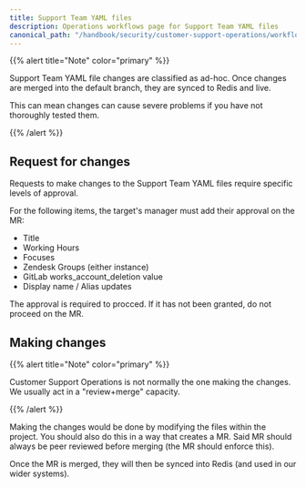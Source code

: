 ```yaml
---
title: Support Team YAML files
description: Operations workflows page for Support Team YAML files
canonical_path: "/handbook/security/customer-support-operations/workflows/gitlab/support-team-yaml-files/"
---
```


{{% alert title="Note" color="primary" %}}

Support Team YAML file changes are classified as ad-hoc. Once changes are merged into the default branch, they are synced to Redis and live.

This can mean changes can cause severe problems if you have not thoroughly tested them.

{{% /alert %}}

## Request for changes

Requests to make changes to the Support Team YAML files require specific levels of approval.

For the following items, the target's manager must add their approval on the MR:

- Title
- Working Hours
- Focuses
- Zendesk Groups (either instance)
- GitLab works_account_deletion value
- Display name / Alias updates

The approval is required to procced. If it has not been granted, do not proceed on the MR.

## Making changes

{{% alert title="Note" color="primary" %}}

Customer Support Operations is not normally the one making the changes. We usually act in a "review+merge" capacity.

{{% /alert %}}

Making the changes would be done by modifying the files within the project. You should also do this in a way that creates a MR. Said MR should always be peer reviewed before merging (the MR should enforce this).

Once the MR is merged, they will then be synced into Redis (and used in our wider systems).
